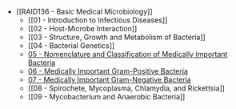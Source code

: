 - [[RAID136 - Basic Medical Microbiology]]
	- [[01 - Introduction to Infectious Diseases]]
	- [[02 - Host-Microbe Interaction]]
	- [[03 - Structure, Growth and Metabolism of Bacteria]]
	- [[04 - Bacterial Genetics]]
	- [05 - Nomenclature and Classification of Medically Important Bacteria]()
	- [06 - Medically Important Gram-Positive Bacteria]()
	- [07 - Medically Important Gram-Negative Bacteria]()
	- [[08 - Spirochete, Mycoplasma, Chlamydia, and Rickettsia]]
	- [[09 - Mycobacterium and Anaerobic Bacteria]]
